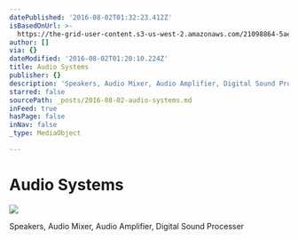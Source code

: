 ```yaml
---
datePublished: '2016-08-02T01:32:23.412Z'
isBasedOnUrl: >-
  https://the-grid-user-content.s3-us-west-2.amazonaws.com/21098864-5aea-4d24-b583-af61e43816f3.jpg
author: []
via: {}
dateModified: '2016-08-02T01:20:10.224Z'
title: Audio Systems
publisher: {}
description: 'Speakers, Audio Mixer, Audio Amplifier, Digital Sound Processer'
starred: false
sourcePath: _posts/2016-08-02-audio-systems.md
inFeed: true
hasPage: false
inNav: false
_type: MediaObject

---
```

# Audio Systems
![](https://the-grid-user-content.s3-us-west-2.amazonaws.com/21098864-5aea-4d24-b583-af61e43816f3.jpg)

Speakers, Audio Mixer, Audio Amplifier, Digital Sound Processer